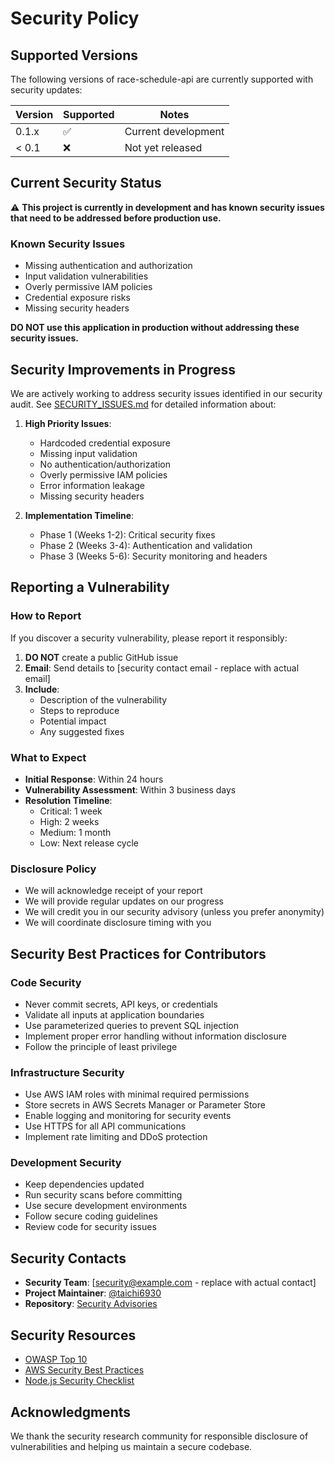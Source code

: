 # Security Policy

## Supported Versions

The following versions of race-schedule-api are currently supported with security updates:

| Version | Supported          | Notes                    |
| ------- | ------------------ | ------------------------ |
| 0.1.x   | :white_check_mark: | Current development      |
| < 0.1   | :x:                | Not yet released         |

## Current Security Status

⚠️ **This project is currently in development and has known security issues that need to be addressed before production use.**

### Known Security Issues
- Missing authentication and authorization
- Input validation vulnerabilities
- Overly permissive IAM policies
- Credential exposure risks
- Missing security headers

**DO NOT use this application in production without addressing these security issues.**

## Security Improvements in Progress

We are actively working to address security issues identified in our security audit. See [SECURITY_ISSUES.md](SECURITY_ISSUES.md) for detailed information about:

1. **High Priority Issues**:
   - Hardcoded credential exposure
   - Missing input validation
   - No authentication/authorization
   - Overly permissive IAM policies
   - Error information leakage
   - Missing security headers

2. **Implementation Timeline**:
   - Phase 1 (Weeks 1-2): Critical security fixes
   - Phase 2 (Weeks 3-4): Authentication and validation
   - Phase 3 (Weeks 5-6): Security monitoring and headers

## Reporting a Vulnerability

### How to Report

If you discover a security vulnerability, please report it responsibly:

1. **DO NOT** create a public GitHub issue
2. **Email**: Send details to [security contact email - replace with actual email]
3. **Include**: 
   - Description of the vulnerability
   - Steps to reproduce
   - Potential impact
   - Any suggested fixes

### What to Expect

- **Initial Response**: Within 24 hours
- **Vulnerability Assessment**: Within 3 business days
- **Resolution Timeline**: 
  - Critical: 1 week
  - High: 2 weeks
  - Medium: 1 month
  - Low: Next release cycle

### Disclosure Policy

- We will acknowledge receipt of your report
- We will provide regular updates on our progress
- We will credit you in our security advisory (unless you prefer anonymity)
- We will coordinate disclosure timing with you

## Security Best Practices for Contributors

### Code Security
- Never commit secrets, API keys, or credentials
- Validate all inputs at application boundaries
- Use parameterized queries to prevent SQL injection
- Implement proper error handling without information disclosure
- Follow the principle of least privilege

### Infrastructure Security
- Use AWS IAM roles with minimal required permissions
- Store secrets in AWS Secrets Manager or Parameter Store
- Enable logging and monitoring for security events
- Use HTTPS for all API communications
- Implement rate limiting and DDoS protection

### Development Security
- Keep dependencies updated
- Run security scans before committing
- Use secure development environments
- Follow secure coding guidelines
- Review code for security issues

## Security Contacts

- **Security Team**: [security@example.com - replace with actual contact]
- **Project Maintainer**: [@taichi6930](https://github.com/taichi6930)
- **Repository**: [Security Advisories](https://github.com/taichi6930/race-schedule-api/security/advisories)

## Security Resources

- [OWASP Top 10](https://owasp.org/www-project-top-ten/)
- [AWS Security Best Practices](https://aws.amazon.com/security/security-best-practices/)
- [Node.js Security Checklist](https://blog.risingstack.com/node-js-security-checklist/)

## Acknowledgments

We thank the security research community for responsible disclosure of vulnerabilities and helping us maintain a secure codebase.

